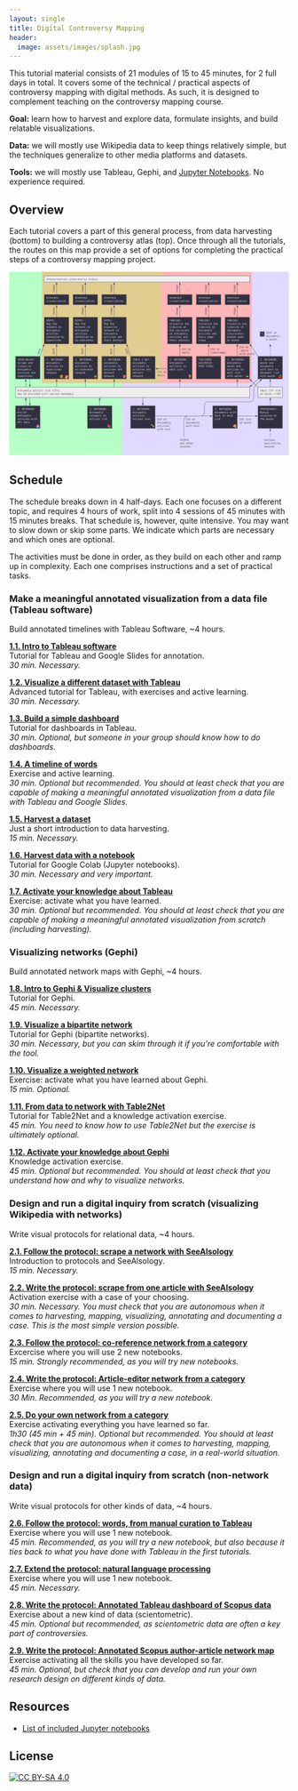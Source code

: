 ```yaml
---
layout: single
title: Digital Controversy Mapping
header:
  image: assets/images/splash.jpg
---
```


This tutorial material consists of 21 modules of 15 to 45 minutes, for 2 full days in total. It covers some of the technical / practical aspects of controversy mapping with digital methods. As such, it is designed to complement teaching on the controversy mapping course.

**Goal:** learn how to harvest and explore data, formulate insights, and build relatable visualizations.

**Data:** we will mostly use Wikipedia data to keep things relatively simple, but the techniques generalize to other media platforms and datasets.

**Tools:** we will mostly use Tableau, Gephi, and [Jupyter Notebooks](nb/). No experience required.

## Overview

Each tutorial covers a part of this general process, from data harvesting (bottom) to building a controversy atlas (top). Once through all the tutorials, the routes on this map provide a set of options for completing the practical steps of a controversy mapping project.

[![Digital methods map](assets/images/All.jpg)](assets/images/All.jpg)

## Schedule

The schedule breaks down in 4 half-days. Each one focuses on a different topic, and requires 4 hours of work, split into 4 sessions of 45 minutes with 15 minutes breaks. That schedule is, however, quite intensive. You may want to slow down or skip some parts. We indicate which parts are necessary and which ones are optional.

The activities must be done in order, as they build on each other and ramp up in complexity. Each one comprises instructions and a set of practical tasks.

### Make a meaningful annotated visualization from a data file (Tableau software)

Build annotated timelines with Tableau Software, ~4 hours.

**[1.1. Intro to Tableau software](1.1/)**
<br>Tutorial for Tableau and Google Slides for annotation.
<br>*30 min. Necessary.*

**[1.2. Visualize a different dataset with Tableau](1.2/)**
<br>Advanced tutorial for Tableau, with exercises and active learning.
<br>*30 min. Necessary.*

**[1.3. Build a simple dashboard](1.3/)**
<br>Tutorial for dashboards in Tableau.
<br>*30 min. Optional, but someone in your group should know how to do dashboards.*

**[1.4. A timeline of words](1.4/)**
<br>Exercise and active learning.
<br>*30 min. Optional but recommended. You should at least check that you are capable of making a meaningful annotated visualization from a data file with Tableau and Google Slides.*

**[1.5. Harvest a dataset](1.5/)**
<br>Just a short introduction to data harvesting.
<br>*15 min. Necessary.*

**[1.6. Harvest data with a notebook](1.6/)**
<br>Tutorial for Google Colab (Jupyter notebooks).
<br>*30 min. Necessary and very important.*

**[1.7. Activate your knowledge about Tableau](1.7/)**
<br>Exercise: activate what you have learned.
<br>*30 min. Optional but recommended. You should at least check that you are capable of making a meaningful annotated visualization from scratch (including harvesting).*


### Visualizing networks (Gephi)

Build annotated network maps with Gephi, ~4 hours.

**[1.8. Intro to Gephi & Visualize clusters](1.8/)**
<br>Tutorial for Gephi.
<br>*45 min. Necessary.*

**[1.9. Visualize a bipartite network](1.9/)**
<br>Tutorial for Gephi (bipartite networks).
<br>*30 min. Necessary, but you can skim through it if you're comfortable with the tool.*

**[1.10. Visualize a weighted network](1.10/)**
<br>Exercise: activate what you have learned about Gephi.
<br>*15 min. Optional.*

**[1.11. From data to network with Table2Net](1.11/)**
<br>Tutorial for Table2Net and a knowledge activation exercise.
<br>*45 min. You need to know how to use Table2Net but the exercise is ultimately optional.*

**[1.12. Activate your knowledge about Gephi](1.12/)**
<br>Knowledge activation exercise.
<br>*45 min. Optional but recommended. You should at least check that you understand how and why to visualize networks.*

### Design and run a digital inquiry from scratch (visualizing Wikipedia with networks)

Write visual protocols for relational data, ~4 hours.

**[2.1. Follow the protocol: scrape a network with SeeAlsology](2.1/)**
<br>Introduction to protocols and SeeAlsology.
<br>*15 min. Necessary.*

**[2.2. Write the protocol: scrape from one article with SeeAlsology](2.2/)**
<br>Activation exercise with a case of your choosing.
<br>*30 min. Necessary. You must check that you are autonomous when it comes to harvesting, mapping, visualizing, annotating and documenting a case. This is the most simple version possible.*

**[2.3. Follow the protocol: co-reference network from a category](2.3/)**
<br>Excercise where you will use 2 new notebooks.
<br>*15 min. Strongly recommended, as you will try new notebooks.*

**[2.4. Write the protocol: Article-editor network from a category](2.4/)**
<br>Exercise where you will use 1 new notebook.
<br>*30 Min. Recommended, as you will try a new notebook.*

**[2.5. Do your own network from a category](2.5/)**
<br>Exercise activating everything you have learned so far.
<br>*1h30 (45 min + 45 min). Optional but recommended. You should at least check that you are autonomous when it comes to harvesting, mapping, visualizing, annotating and documenting a case, in a real-world situation.*

### Design and run a digital inquiry from scratch (non-network data)

Write visual protocols for other kinds of data, ~4 hours.

**[2.6. Follow the protocol: words, from manual curation to Tableau](2.6/)**
<br>Exercise where you will use 1 new notebook.
<br>*45 min. Recommended, as you will try a new notebook, but also because it ties back to what you have done with Tableau in the first tutorials.*

**[2.7. Extend the protocol: natural language processing](2.7/)**
<br>Exercise where you will use 1 new notebook.
<br>*45 min. Necessary.*

**[2.8. Write the protocol: Annotated Tableau dashboard of Scopus data](2.8/)**
<br>Exercise about a new kind of data (scientometric).
<br>*45 min. Optional but recommended, as scientometric data are often a key part of controversies.*

**[2.9. Write the protocol: Annotated Scopus author-article network map](2.9/)**
<br>Exercise activating all the skills you have developed so far.
<br>*45 min. Optional, but check that you can develop and run your own research design on different kinds of data.*

## Resources
* [List of included Jupyter notebooks](nb/)

## License
[![CC BY-SA 4.0][cc-by-sa-image]][cc-by-sa]

[cc-by-sa]: http://creativecommons.org/licenses/by-sa/4.0/
[cc-by-sa-image]: https://licensebuttons.net/l/by-sa/4.0/88x31.png